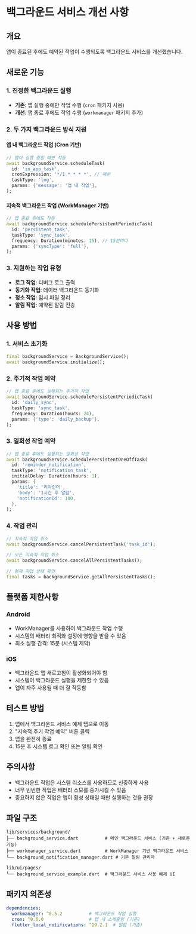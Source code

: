 # 백그라운드 서비스 개선 사항

## 개요
앱이 종료된 후에도 예약된 작업이 수행되도록 백그라운드 서비스를 개선했습니다.

## 새로운 기능

### 1. 진정한 백그라운드 실행
- **기존**: 앱 실행 중에만 작업 수행 (`cron` 패키지 사용)
- **개선**: 앱 종료 후에도 작업 수행 (`workmanager` 패키지 추가)

### 2. 두 가지 백그라운드 방식 지원

#### 앱 내 백그라운드 작업 (Cron 기반)
```dart
// 앱이 실행 중일 때만 작동
await backgroundService.scheduleTask(
  id: 'in_app_task',
  cronExpression: '*/1 * * * *', // 매분
  taskType: 'log',
  params: {'message': '앱 내 작업'},
);
```

#### 지속적 백그라운드 작업 (WorkManager 기반)
```dart
// 앱 종료 후에도 작동
await backgroundService.schedulePersistentPeriodicTask(
  id: 'persistent_task',
  taskType: 'sync_task',
  frequency: Duration(minutes: 15), // 15분마다
  params: {'syncType': 'full'},
);
```

### 3. 지원하는 작업 유형
- **로그 작업**: 디버그 로그 출력
- **동기화 작업**: 데이터 백그라운드 동기화
- **청소 작업**: 임시 파일 정리
- **알림 작업**: 예약된 알림 전송

## 사용 방법

### 1. 서비스 초기화
```dart
final backgroundService = BackgroundService();
await backgroundService.initialize();
```

### 2. 주기적 작업 예약
```dart
// 앱 종료 후에도 실행되는 주기적 작업
await backgroundService.schedulePersistentPeriodicTask(
  id: 'daily_sync',
  taskType: 'sync_task',
  frequency: Duration(hours: 24),
  params: {'type': 'daily_backup'},
);
```

### 3. 일회성 작업 예약
```dart
// 앱 종료 후에도 실행되는 일회성 작업
await backgroundService.schedulePersistentOneOffTask(
  id: 'reminder_notification',
  taskType: 'notification_task',
  initialDelay: Duration(hours: 1),
  params: {
    'title': '리마인더',
    'body': '1시간 후 알림',
    'notificationId': 100,
  },
);
```

### 4. 작업 관리
```dart
// 지속적 작업 취소
await backgroundService.cancelPersistentTask('task_id');

// 모든 지속적 작업 취소
await backgroundService.cancelAllPersistentTasks();

// 현재 작업 상태 확인
final tasks = backgroundService.getAllPersistentTasks();
```

## 플랫폼 제한사항

### Android
- WorkManager를 사용하여 백그라운드 작업 수행
- 시스템의 배터리 최적화 설정에 영향을 받을 수 있음
- 최소 실행 간격: 15분 (시스템 제약)

### iOS
- 백그라운드 앱 새로고침이 활성화되어야 함
- 시스템이 백그라운드 실행을 제한할 수 있음
- 앱이 자주 사용될 때 더 잘 작동함

## 테스트 방법

1. 앱에서 백그라운드 서비스 예제 탭으로 이동
2. "지속적 주기 작업 예약" 버튼 클릭
3. 앱을 완전히 종료
4. 15분 후 시스템 로그 확인 또는 알림 확인

## 주의사항

- 백그라운드 작업은 시스템 리소스를 사용하므로 신중하게 사용
- 너무 빈번한 작업은 배터리 소모를 증가시킬 수 있음
- 중요하지 않은 작업은 앱이 활성 상태일 때만 실행하는 것을 권장

## 파일 구조

```
lib/services/background/
├── background_service.dart          # 메인 백그라운드 서비스 (기존 + 새로운 기능)
├── workmanager_service.dart         # WorkManager 기반 백그라운드 서비스
└── background_notification_manager.dart # 기존 알림 관리자

lib/ui/pages/
└── background_service_example.dart  # 백그라운드 서비스 사용 예제 UI
```

## 패키지 의존성

```yaml
dependencies:
  workmanager: ^0.5.2          # 백그라운드 작업 실행
  cron: ^0.6.0                 # 앱 내 스케줄링 (기존)
  flutter_local_notifications: ^19.2.1  # 알림 (기존)
```
